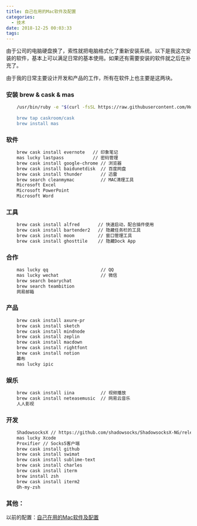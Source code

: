 ```yaml
---
title: 自己在用的Mac软件及配置
categories:
  - 技术 
date: 2018-12-25 00:03:33
tags:
---
```


由于公司的电脑硬盘换了，索性就把电脑格式化了重新安装系统。以下是我这次安装的软件，基本上可以满足日常的基本使用。如果还有需要安装的软件就之后在补充了。

由于我的日常主要设计开发和产品的工作，所有在软件上也主要是这两块。

<!--more-->

### 安装 brew & cask & mas

```bash
    /usr/bin/ruby -e "$(curl -fsSL https://raw.githubusercontent.com/Homebrew/install/master/install)”
    
    brew tap caskroom/cask
    brew install mas
```

### 软件

```bash
    brew cask install evernote   // 印象笔记
    mas lucky lastpass           // 密码管理
    brew cask install google-chrome // 浏览器
    brew cask install baidunetdisk  // 百度网盘
    brew cask install thunder       // 迅雷
    brew search cleanmymac          // MAC清理工具
    Microsoft Excel
    Microsoft PowerPoint
    Microsoft Word 
```

### 工具

```bash
    brew cask install alfred       // 快速启动，配合插件使用
    brew cask install bartender2   // 隐藏任务栏的工具
    brew cask install moom         // 窗口管理工具
    brew cask install ghosttile    // 隐藏Dock App
```

### 合作

```bash
    mas lucky qq                    // QQ
    mas lucky wechat                // 微信
    brew search bearychat
    brew search teambition
    网易邮箱
```

### 产品

```bash
    brew cask install axure-pr
    brew cask install sketch
    brew cask install mindnode
    brew cask install zeplin
    brew cask install macdown
    brew cask install rightfont 
    brew cask install notion
    幕布
    mas lucky ipic   
```

### 娱乐

```bash
    brew cask install iina          // 视频播放
    brew cask install neteasemusic  // 网易云音乐
    人人影视
```

### 开发

```bash
    ShadowsocksX // https://github.com/shadowsocks/ShadowsocksX-NG/releases
    mas lucky Xcode
    Proxifier // Socks5客户端
    brew cask install github
    brew cask install swimat
    brew cask install sublime-text
    brew cask install charles
    brew cask install iterm
    brew install zsh
    brew cask install iterm2
    Oh-my-zsh
```

### 其他：

以前的配置：[自己在用的Mac软件及配置](https://blog.naaln.com/2017/06/softwares-on-mac/)